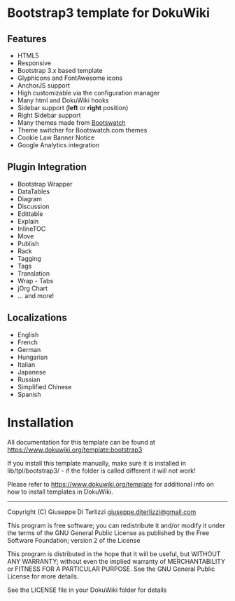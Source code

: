 Bootstrap3 template for DokuWiki
================================

## Features

  * HTML5
  * Responsive
  * Bootstrap 3.x based template
  * Glyphicons and FontAwesome icons
  * AnchorJS support
  * High customizable via the configuration manager
  * Many html and DokuWiki hooks
  * Sidebar support (**left** or **right** position)
  * Right Sidebar support
  * Many themes made from [Bootswatch](https://bootswatch.com)
  * Theme switcher for Bootswatch.com themes
  * Cookie Law Banner Notice
  * Google Analytics integration

## Plugin Integration

  * Bootstrap Wrapper
  * DataTables
  * Diagram
  * Discussion
  * Edittable
  * Explain
  * InlineTOC
  * Move
  * Publish
  * Rack
  * Tagging
  * Tags
  * Translation
  * Wrap - Tabs
  * jOrg Chart
  * ... and more!

## Localizations

  * English
  * French
  * German
  * Hungarian
  * Italian
  * Japanese
  * Russian
  * Simplified Chinese
  * Spanish

# Installation

All documentation for this template can be found at
https://www.dokuwiki.org/template:bootstrap3

If you install this template manually, make sure it is installed in
lib/tpl/bootstrap3/ - if the folder is called different it
will not work!

Please refer to https://www.dokuwiki.org/template for additional info
on how to install templates in DokuWiki.


----
Copyright (C) Giuseppe Di Terlizzi <giuseppe.diterlizzi@gmail.com>

This program is free software; you can redistribute it and/or modify
it under the terms of the GNU General Public License as published by
the Free Software Foundation; version 2 of the License

This program is distributed in the hope that it will be useful,
but WITHOUT ANY WARRANTY; without even the implied warranty of
MERCHANTABILITY or FITNESS FOR A PARTICULAR PURPOSE.  See the
GNU General Public License for more details.

See the LICENSE file in your DokuWiki folder for details
